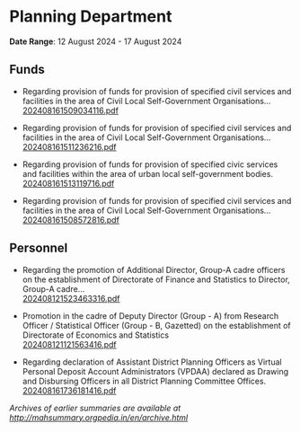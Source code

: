 # Planning Department

**Date Range**: 12 August 2024 - 17 August 2024


## Funds
- Regarding provision of funds for provision of specified civil services and facilities in the area of Civil Local Self-Government Organisations...\
  [202408161509034116.pdf](https://gr.maharashtra.gov.in/Site/Upload/Government%20Resolutions/English/202408161509034116.pdf)

- Regarding provision of funds for provision of specified civil services and facilities in the area of Civil Local Self-Government Organisations...\
  [202408161511236216.pdf](https://gr.maharashtra.gov.in/Site/Upload/Government%20Resolutions/English/202408161511236216.pdf)

- Regarding provision of funds for provision of specified civic services and facilities within the area of urban local self-government bodies.\
  [202408161513119716.pdf](https://gr.maharashtra.gov.in/Site/Upload/Government%20Resolutions/English/202408161513119716.pdf)

- Regarding provision of funds for provision of specified civil services and facilities in the area of Civil Local Self-Government Organisations...\
  [202408161508572816.pdf](https://gr.maharashtra.gov.in/Site/Upload/Government%20Resolutions/English/202408161508572816.pdf)

## Personnel
- Regarding the promotion of Additional Director, Group-A cadre officers on the establishment of Directorate of Finance and Statistics to Director, Group-A cadre...\
  [202408121523463316.pdf](https://gr.maharashtra.gov.in/Site/Upload/Government%20Resolutions/English/202408121523463316.pdf)

- Promotion in the cadre of Deputy Director (Group - A) from Research Officer / Statistical Officer (Group - B, Gazetted) on the establishment of Directorate of Economics and Statistics\
  [202408121121563416.pdf](https://gr.maharashtra.gov.in/Site/Upload/Government%20Resolutions/English/202408121121563416.pdf)

- Regarding declaration of Assistant District Planning Officers as Virtual Personal Deposit Account Administrators (VPDAA) declared as Drawing and Disbursing Officers in all District Planning Committee Offices.\
  [202408161736181416.pdf](https://gr.maharashtra.gov.in/Site/Upload/Government%20Resolutions/English/202408161736181416.pdf)


*Archives of earlier summaries are available at http://mahsummary.orgpedia.in/en/archive.html*
